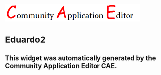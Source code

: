 ![CAE](https://github.com/patricia-cae/CAE-Deployment-Temp/blob/gh-pages/frontendComponent-145/img/logo.png)  

Eduardo2
===================


This widget was automatically generated by the Community Application Editor CAE.  
---------------

